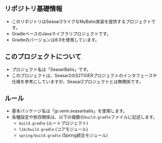 ## リポジトリ基礎情報
- このリポジトリはSeasar2ライクなMyBatis実装を提供するプロジェクトです。
- GradleベースのJavaライブラリプロジェクトです。
- Gradleのバージョンは8.9を使用しています。

## このプロジェクトについて
- プロジェクト名は「SeasarBatis」です。
- このプロジェクトは、Seasar2のS2TIGERプロジェクトのインタフェースや仕様を参考にしていますが、Seasar2プロジェクトとは無関係です。

## ルール
- 基本パッケージ名は「jp.vemi.seasarbatis」を使用します。
- 各種設定や依存関係は、以下の複数の`build.gradle`ファイルに記述します。
    - `build.gradle` (ルートプロジェクト)
    - `lib/build.gradle` (コアモジュール)
    - `spring/build.gradle` (Spring統合モジュール)
